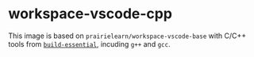 # workspace-vscode-cpp

This image is based on `prairielearn/workspace-vscode-base` with C/C++ tools from [`build-essential`](https://packages.ubuntu.com/noble/build-essential), incuding `g++` and `gcc`.
